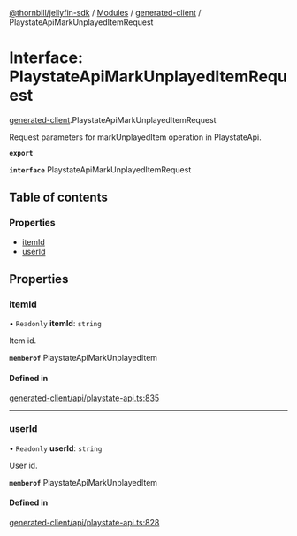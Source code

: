 [@thornbill/jellyfin-sdk](../README.md) / [Modules](../modules.md) / [generated-client](../modules/generated_client.md) / PlaystateApiMarkUnplayedItemRequest

# Interface: PlaystateApiMarkUnplayedItemRequest

[generated-client](../modules/generated_client.md).PlaystateApiMarkUnplayedItemRequest

Request parameters for markUnplayedItem operation in PlaystateApi.

**`export`**

**`interface`** PlaystateApiMarkUnplayedItemRequest

## Table of contents

### Properties

- [itemId](generated_client.PlaystateApiMarkUnplayedItemRequest.md#itemid)
- [userId](generated_client.PlaystateApiMarkUnplayedItemRequest.md#userid)

## Properties

### itemId

• `Readonly` **itemId**: `string`

Item id.

**`memberof`** PlaystateApiMarkUnplayedItem

#### Defined in

[generated-client/api/playstate-api.ts:835](https://github.com/thornbill/jellyfin-sdk-typescript/blob/b5d0506/src/generated-client/api/playstate-api.ts#L835)

___

### userId

• `Readonly` **userId**: `string`

User id.

**`memberof`** PlaystateApiMarkUnplayedItem

#### Defined in

[generated-client/api/playstate-api.ts:828](https://github.com/thornbill/jellyfin-sdk-typescript/blob/b5d0506/src/generated-client/api/playstate-api.ts#L828)
